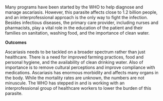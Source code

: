 Many programs have been started by the WHO to help diagnose and manage ascariasis. However, this parasite affects close to 1.2 billion people, and an interprofessional approach is the only way to fight the infection. Besides infectious diseases, the primary care provider, including nurses and pharmacists, play a vital role in the education of the patient and their families on sanitation, washing food, and the importance of clean water.

**Outcomes**

Ascariasis needs to be tackled on a broader spectrum rather than just healthcare. There is a need for improved farming practices, food and personal hygiene, and the availability of clean drinking water. Also of importance is to remove cultural perceptions and improve compliance with medications. Ascariasis has enormous morbidity and affects many organs in the body. While the mortality rates are unknown, the numbers are not minuscule. The WHO has stepped in and is working with an interprofessional group of healthcare workers to lower the burden of this parasite.